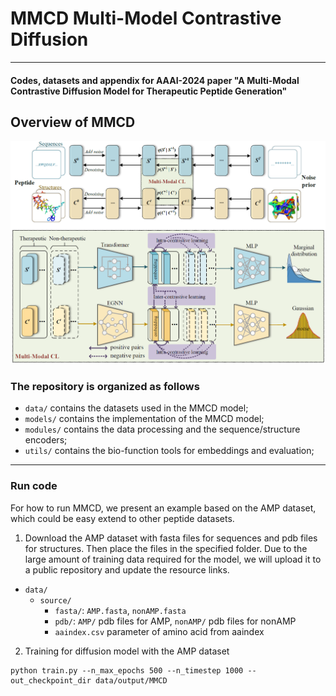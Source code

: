 # MMCD Multi-Model Contrastive Diffusion
----

####  Codes, datasets and appendix for AAAI-2024 paper "A Multi-Modal Contrastive Diffusion Model for Therapeutic Peptide Generation"

## Overview of MMCD 

![model](./data/model.png)

### The repository is organized as follows

- `data/` contains the datasets used in the MMCD model;
- `models/` contains the implementation of the MMCD model;
- `modules/` contains the data processing and the sequence/structure encoders;
- `utils/` contains the bio-function tools for embeddings and evaluation;
---

### Run code

For how to run MMCD, we present an example based on the AMP dataset, which could be easy extend to other peptide datasets.
1. Download the AMP dataset with fasta files for sequences and pdb files for structures. Then place the files in the specified folder. Due to the large amount of training data required for the model, we will upload it to a public repository and update the resource links.
- `data/`
  + `source/`
      + `fasta/`: `AMP.fasta`, `nonAMP.fasta`
      + `pdb/`: `AMP/` pdb files for AMP, `nonAMP/` pdb files for nonAMP
      + `aaindex.csv` parameter of amino acid from aaindex
2. Training for diffusion model with the AMP dataset
```
python train.py --n_max_epochs 500 --n_timestep 1000 --out_checkpoint_dir data/output/MMCD
```